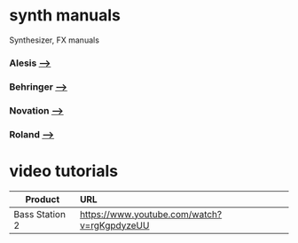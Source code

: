 # synth manuals

Synthesizer, FX manuals

### Alesis [-->](../../tree/master/alesis/)
### Behringer [-->](../../tree/master/behringer/)
### Novation [-->](../../tree/master/novation/)
### Roland [-->](../../tree/master/roland/)

# video tutorials

| Product        | URL                                         |
| -------------- |:--------------------------------------------|
| Bass Station 2 | https://www.youtube.com/watch?v=rgKgpdyzeUU |
